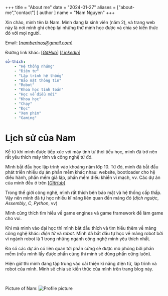 +++
title = "About me"
date = "2024-01-27"
aliases = ["about-me","contact"]
[ author ]
  name = "Nam Nguyen"
+++

Xin chào, mình tên là Nam. Mình đang là sinh viên (năm 2), và trang web này là nơi mình ghi chép lại những thứ mình học được và chia sẻ kiến thức đó với mọi người.

Email: [[*namberinos@gmail.com*]](mailto:namberinos@gmail.com)

Đường link khác: [[*GitHub*]](https://github.com/namberino) [[*LinkedIn*]](https://www.linkedin.com/in/namnguyen01)

```yaml
sở-thích:
    - "Hệ thống nhúng"
    - "Điện tử"
    - "Lập trình hệ thống"
    - "Bảo mật thông tin"
    - "Robot"
    - "Khoa học tính toán"
    - "Học về điều mới"
    - "Khoa học"
    - "Chạy"
    - "Đọc"
    - "Xem phim"
    - "Gaming"
```

# Lịch sử của Nam
Kể từ khi mình được tiếp xúc với máy tính từ thời tiều học, mình đã trở nên rất yêu thích máy tính và công nghệ từ đó.

Mình bắt đầu học lập trình vào khoảng năm lớp 10. Từ đó, mình đã bắt đầu phát triển nhiều dự án phần mềm khác nhau: website, bootloader cho hệ điều hành, phần mềm giả lập, phần mềm điểu khiển vi mạch, vv. Các dự án của mình đều ở trên [[*GitHub*]](https://github.com/namberino)

Trong thế giới công nghệ, mình rất thích bên bảo mật và hệ thống cấp thấp. Vậy nên mình đã tự học nhiều kĩ năng liên quan đến mảng đó (*dịch ngược*, *Assembly*, *C*, *Python*, vv)

Mình cũng thích tìm hiểu về game engines và game framework để làm game cho vui.

Khi mà mình vào đại học thì mình bắt đầu thích và tìm hiểu thêm về mảng công nghệ khác: *điện tử* và *robot*. Mình đã bắt đầu tự học về mảng robot bởi vì ngành robot là 1 trong những ngành công nghệ mình yêu thích nhất.

Đa số các dự án có liên quan tới phần cứng sẽ được mô phỏng bởi phần mềm (nếu mình lấy được phần cứng thì mình sẽ dùng phần cứng luôn).

Hiện giờ thì mình đang tập trung vào cải thiện kĩ năng điện tử, lập trình và robot của mình. Mình sẽ chia sẻ kiến thức của mình trên trang blog này. 

&nbsp;
&nbsp;
&nbsp;
&nbsp;
&nbsp;

Picture of Nam:
![Profile picture](/img/profile.jpg)
